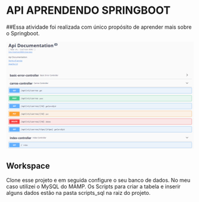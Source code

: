 # API <CARROS> APRENDENDO SPRINGBOOT

##Essa atividade foi realizada com único propósito de aprender mais sobre o Springboot.


![alt text](https://raw.githubusercontent.com/arthur-es/api-carros/master/print.png)


## Workspace

Clone esse projeto e em seguida configure o seu banco de dados. No meu caso utilizei o MySQL do MAMP.
Os Scripts para criar a tabela e inserir alguns dados estão na pasta scripts_sql na raiz do projeto.
